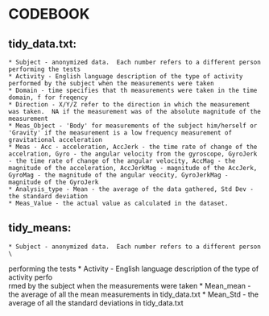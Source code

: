 CODEBOOK
=======

tidy_data.txt:
-------	
	* Subject - anonymized data.  Each number refers to a different person performing the tests
	* Activity - English language description of the type of activity performed by the subject when the measurements were taken
	* Domain - time specifies that th measurements were taken in the time domain, f for freqency
	* Direction - X/Y/Z refer to the direction in which the measurement was taken.  NA if the measurement was of the absolute magnitude of the measurement
	* Meas_Object - 'Body' for measurements of the subject him/herself or 'Gravity' if the measurement is a low frequency measurement of gravitational acceleration
	* Meas - Acc - acceleration, AccJerk - the time rate of change of the accelration, Gyro - the angular velocity from the gyroscope, GyroJerk - the time rate of change of the angular velocity, AccMag - the magnitude of the acceleration, AccJerkMag - magnitude of the AccJerk, GyroMag - the magnitude of the angular veocity, GyroJerkMag - magnitude of the GyroJerk
	* Analysis_type - Mean - the average of the data gathered, Std Dev - the standard deviation
	* Meas_Value - the actual value as calculated in the dataset.


tidy_means:
------
	* Subject - anonymized data.  Each number refers to a different person \
performing the tests
	* Activity - English language description of the type of activity perfo\
rmed by the subject when the measurements were taken
     	* Mean_mean - the average of all the mean measurements in tidy_data.txt
	* Mean_Std - the average of all the standard deviations in tidy_data.txt
